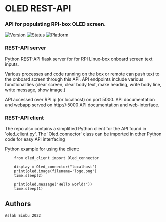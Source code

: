 # OLED REST-API

### **API for populating RPI-box OLED screen.** 

[![Version](https://img.shields.io/badge/Version-1.0-green)](https://stash.code.sintef.no/projects/NP/repos/rasputin_restapi/browse)
[![Status](https://img.shields.io/badge/Status-Operational-green)](https://app.gitkraken.com/glo/board/XmnjcgOfgAAUsewg)
[![Platform](https://img.shields.io/badge/Platform-Python_3.8-darkgreen)](https://www.python.org/downloads/release/python-380/)

### REST-API server

Python REST-API flask server for for RPI Linux-box onboard screen text inputs.

Various processes and code running on the box or remote can push text to the onboard screen through this API. API endpoints include various functionalities (clear screen, clear body text, make heading, write body line, write message, show image.)

API accessed over RPI ip (or localhost) on port 5000.
API documentation and webapp served on http://<ip address>:5000
API documentation and web-interface.

### REST-API client

The repo also contains a simplified Python client for the API found in 'oled_client.py'.
The 'Oled.connector' class can be imported in other Python code for easy API interfacing 

Python example for using the client:
```
    from oled_client import Oled_connector

    display = Oled_connector("localhost')
    print(oled.image(filename='logo.png')
    time.sleep(2)

    print(oled.message("Hello world!"))
    time.sleep(1)
```




## Authors
    Aslak Einbu 2022























